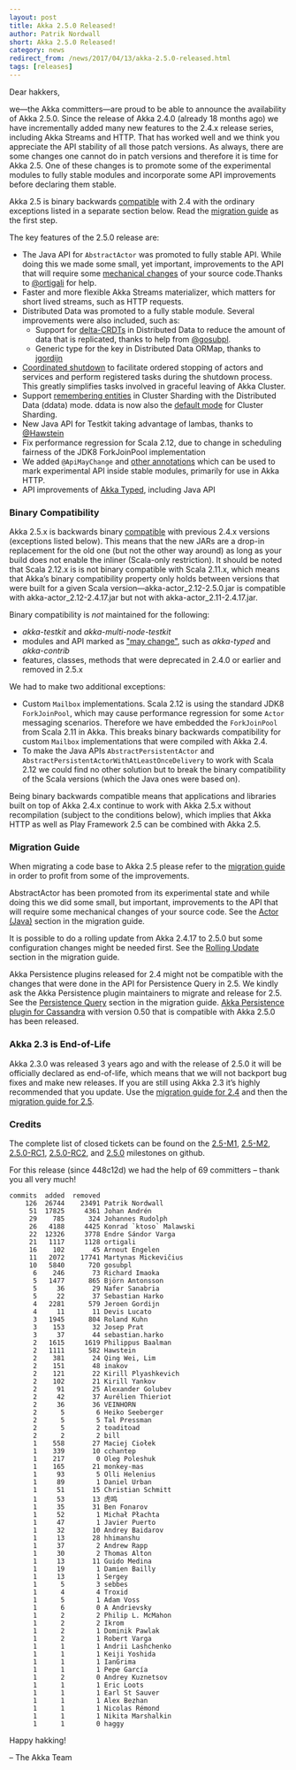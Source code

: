 ```yaml
---
layout: post
title: Akka 2.5.0 Released!
author: Patrik Nordwall
short: Akka 2.5.0 Released!
category: news
redirect_from: /news/2017/04/13/akka-2.5.0-released.html
tags: [releases]
---
```


Dear hakkers,

we—the Akka committers—are proud to be able to announce the availability of Akka 2.5.0. Since the release of Akka 2.4.0 (already 18 months ago) we have incrementally added many new features to the 2.4.x release series, including Akka Streams and HTTP. That has worked well and we think you appreciate the API stability of all those patch versions. As always, there are some changes one cannot do in patch versions and therefore it is time for Akka 2.5. One of these changes is to promote some of the experimental modules to fully stable modules and incorporate some API improvements before declaring them stable. 

Akka 2.5 is binary backwards [compatible](http://doc.akka.io/docs/akka/2.5/scala/common/binary-compatibility-rules.html) with 2.4 with the ordinary exceptions listed in a separate section below. Read the [migration guide](http://doc.akka.io/docs/akka/2.5/scala/project/migration-guide-2.4.x-2.5.x.html) as the first step.

The key features of the 2.5.0 release are:

* The Java API for `AbstractActor` was promoted to fully stable API. While doing this we made some small, yet important, improvements to the API that will require some [mechanical changes](http://doc.akka.io/docs/akka/2.5/scala/project/migration-guide-2.4.x-2.5.x.html#Actor__Java_) of your source code.Thanks to [@ortigali](https://github.com/ortigali) for help.
* Faster and more flexible Akka Streams materializer, which matters for short lived streams, such as HTTP requests.
* Distributed Data was promoted to a fully stable module. Several improvements were also included, such as:
    * Support for [delta-CRDTs](http://doc.akka.io/docs/akka/2.5/scala/distributed-data.html#delta-CRDT) in Distributed Data to reduce the amount of data that is replicated, thanks to help from [@gosubpl](https://github.com/gosubpl).
    * Generic type for the key in Distributed Data ORMap, thanks to [jgordijn](https://github.com/jgordijn)
* [Coordinated shutdown](http://doc.akka.io/docs/akka/2.5/scala/actors.html#Coordinated_Shutdown) to facilitate ordered stopping of actors and services and perform registered tasks during the shutdown process. This greatly simplifies tasks involved in graceful leaving of Akka Cluster.
* Support [remembering entities](http://doc.akka.io/docs/akka/2.5/scala/cluster-sharding.html#Remembering_Entities) in Cluster Sharding with the Distributed Data (ddata) mode. ddata is now also the [default mode](http://doc.akka.io/docs/akka/2.5/scala/cluster-sharding.html#Distributed_Data_vs__Persistence_Mode) for Cluster Sharding.
* New Java API for Testkit taking advantage of lambas, thanks to [@Hawstein](https://github.com/Hawstein)
* Fix performance regression for Scala 2.12, due to change in scheduling fairness of the JDK8 ForkJoinPool implementation
* We added `@ApiMayChange` and [other annotations](https://github.com/akka/akka/pull/22110/files) which can be used to mark experimental API inside stable modules, primarily for use in Akka HTTP.
* API improvements of [Akka Typed](http://doc.akka.io/docs/akka/2.5/scala/typed.html), including Java API

### Binary Compatibility

Akka 2.5.x is backwards binary [compatible](http://doc.akka.io/docs/akka/2.5/scala/common/binary-compatibility-rules.html) with previous 2.4.x versions (exceptions listed below). This means that the new JARs are a drop-in replacement for the old one (but not the other way around) as long as your build does not enable the inliner (Scala-only restriction). It should be noted that Scala 2.12.x is is not binary compatible with Scala 2.11.x, which means that Akka’s binary compatibility property only holds between versions that were built for a given Scala version—akka-actor_2.12-2.5.0.jar is compatible with akka-actor_2.12-2.4.17.jar but not with akka-actor_2.11-2.4.17.jar.

Binary compatibility is *not* maintained for the following:

* *akka-testkit* and *akka-multi-node-testkit*
* modules and API marked as ["may change"](https://github.com/akka/akka/blob/master/akka-actor/src/main/java/akka/annotation/ApiMayChange.java), such as *akka-typed* and *akka-contrib*
* features, classes, methods that were deprecated in 2.4.0 or earlier and removed in 2.5.x

We had to make two additional exceptions:

* Custom `Mailbox` implementations. Scala 2.12 is using the standard JDK8 `ForkJoinPool`, which may cause performance regression for some `Actor` messaging scenarios. Therefore we have embedded the `ForkJoinPool` from Scala 2.11 in Akka. This breaks binary backwards compatibility for custom `Mailbox` implementations that were compiled with Akka 2.4.
* To make the Java APIs `AbstractPersistentActor` and `AbstractPersistentActorWithAtLeastOnceDelivery` to work with Scala 2.12 we could find no other solution but to break the binary compatibility of the Scala versions (which the Java ones were based on).

Being binary backwards compatible means that applications and libraries built on top of Akka 2.4.x continue to work with Akka 2.5.x without recompilation (subject to the conditions below), which implies that Akka HTTP as well as Play Framework 2.5 can be combined with Akka 2.5.

### Migration Guide

When migrating a code base to Akka 2.5 please refer to the [migration guide](http://doc.akka.io/docs/akka/2.5/scala/project/migration-guide-2.4.x-2.5.x.html) in order to profit from some of the improvements.

AbstractActor has been promoted from its experimental state and while doing this we did some small, but important, improvements to the API that will require some mechanical changes of your source code. See the [Actor (Java)](http://doc.akka.io/docs/akka/2.5/project/migration-guide-2.4.x-2.5.x.html#Actor__Java_) section in the migration guide.

It is possible to do a rolling update from Akka 2.4.17 to 2.5.0 but some configuration changes might be needed first. See the [Rolling Update](http://doc.akka.io/docs/akka/2.5/scala/project/migration-guide-2.4.x-2.5.x.html#Rolling_Update)  section in the migration guide.

Akka Persistence plugins released for 2.4 might not be compatible with the changes that were done in the API for Persistence Query in 2.5. We kindly ask the Akka Persistence plugin maintainers to migrate and release for 2.5. See the [Persistence Query](http://doc.akka.io/docs/akka/2.5/scala/project/migration-guide-2.4.x-2.5.x.html#Persistence_Query) section in the migration guide. [Akka Persistence plugin for Cassandra](https://github.com/akka/akka-persistence-cassandra) with version 0.50 that is compatible with Akka 2.5.0 has been released.

### Akka 2.3 is End-of-Life

Akka 2.3.0 was released 3 years ago and with the release of 2.5.0 it will be officially declared as end-of-life, which means that we will not backport bug fixes and make new releases. If you are still using Akka 2.3 it’s highly recommended that you update. Use the [migration guide for 2.4](http://doc.akka.io/docs/akka/2.4/project/migration-guide-2.3.x-2.4.x.html) and then the [migration guide for 2.5](http://doc.akka.io/docs/akka/2.5/project/migration-guide-2.4.x-2.5.x.html).

### Credits

The complete list of closed tickets can be found on the [2.5-M1](https://github.com/akka/akka/milestone/32?closed=1), [2.5-M2](https://github.com/akka/akka/milestone/104?closed=1), [2.5.0-RC1](https://github.com/akka/akka/milestone/106?closed=1), [2.5.0-RC2](https://github.com/akka/akka/milestone/108?closed=1), and [2.5.0](https://github.com/akka/akka/milestone/107?closed=1)  milestones on github.

For this release (since 448c12d) we had the help of 69 committers – thank you all very much!

~~~
commits  added  removed
    126  26744    23491 Patrik Nordwall
     51  17825     4361 Johan Andrén
     29    785      324 Johannes Rudolph
     26   4188     4425 Konrad `ktoso` Malawski
     22  12326     3778 Endre Sándor Varga
     21   1117     1128 ortigali
     16    102       45 Arnout Engelen
     11   2072    17741 Martynas Mickevičius
     10   5840      720 gosubpl
      6    246       73 Richard Imaoka
      5   1477      865 Björn Antonsson
      5     36       29 Nafer Sanabria
      5     22       37 Sebastian Harko
      4   2281      579 Jeroen Gordijn
      4     11       11 Devis Lucato
      3   1945      804 Roland Kuhn
      3    153       32 Josep Prat
      3     37       44 sebastian.harko
      2   1615     1619 Philippus Baalman
      2   1111      582 Hawstein
      2    381       24 Qing Wei, Lim
      2    151       48 inakov
      2    121       22 Kirill Plyashkevich
      2    102       21 Kirill Yankov
      2     91       25 Alexander Golubev
      2     42       37 Aurélien Thieriot
      2     36       36 VEINHORN
      2      5        6 Heiko Seeberger
      2      5        5 Tal Pressman
      2      5        2 toaditoad
      2      2        2 bill
      1    558       27 Maciej Ciołek
      1    339       10 cchantep
      1    217        0 Oleg Poleshuk
      1    165       21 monkey-mas
      1     93        5 Olli Helenius
      1     89        1 Daniel Urban
      1     51       15 Christian Schmitt
      1     53       13 虎鸣
      1     35       31 Ben Fonarov
      1     52        1 Michał Płachta
      1     47        1 Javier Puerto
      1     32       10 Andrey Baidarov
      1     13       28 hhimanshu
      1     37        2 Andrew Rapp
      1     30        2 Thomas Alton
      1     13       11 Guido Medina
      1     19        1 Damien Bailly
      1     13        1 Sergey
      1      5        3 sebbes
      1      4        4 Troxid
      1      5        1 Adam Voss
      1      6        0 A Andrievsky
      1      2        2 Philip L. McMahon
      1      2        2 Ikrom
      1      2        1 Dominik Pawlak
      1      2        1 Robert Varga
      1      1        1 Andrii Lashchenko
      1      1        1 Keiji Yoshida
      1      1        1 IanGrima
      1      1        1 Pepe García
      1      2        0 Andrey Kuznetsov
      1      1        1 Eric Loots
      1      1        1 Earl St Sauver
      1      1        1 Alex Bezhan
      1      1        1 Nicolas Rémond
      1      1        1 Nikita Marshalkin
      1      1        0 haggy
~~~

Happy hakking!

– The Akka Team
